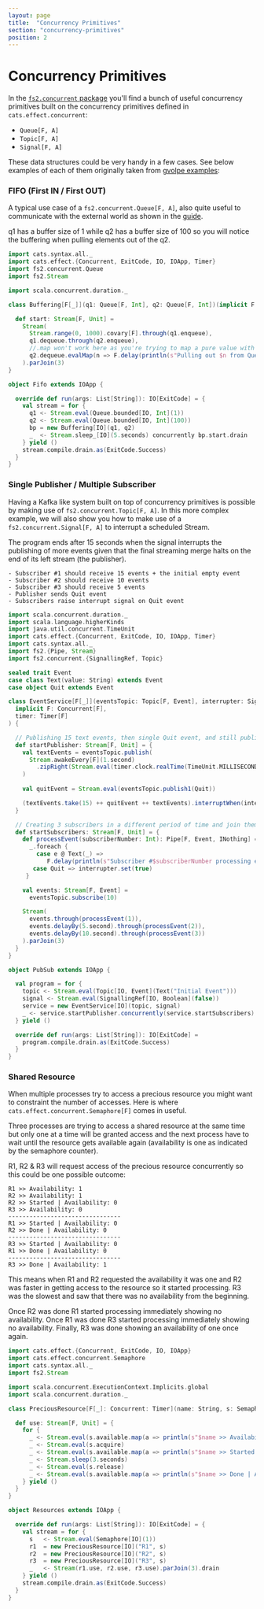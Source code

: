 ```yaml
---
layout: page
title:  "Concurrency Primitives"
section: "concurrency-primitives"
position: 2
---
```


# Concurrency Primitives

In the [`fs2.concurrent` package](https://github.com/functional-streams-for-scala/fs2/blob/series/1.0/core/shared/src/main/scala/fs2/concurrent/) you'll find a bunch of useful concurrency primitives built on the concurrency primitives defined in `cats.effect.concurrent`:

- `Queue[F, A]`
- `Topic[F, A]`
- `Signal[F, A]`

These data structures could be very handy in a few cases. See below examples of each of them originally taken from [gvolpe examples](https://github.com/gvolpe/advanced-http4s/tree/master/src/main/scala/com/github/gvolpe/fs2):

### FIFO (First IN / First OUT)

A typical use case of a `fs2.concurrent.Queue[F, A]`, also quite useful to communicate with the external world as shown in the [guide](guide.html#talking-to-the-external-world).

q1 has a buffer size of 1 while q2 has a buffer size of 100 so you will notice the buffering when  pulling elements out of the q2.

```scala mdoc:silent
import cats.syntax.all._
import cats.effect.{Concurrent, ExitCode, IO, IOApp, Timer}
import fs2.concurrent.Queue
import fs2.Stream

import scala.concurrent.duration._

class Buffering[F[_]](q1: Queue[F, Int], q2: Queue[F, Int])(implicit F: Concurrent[F]) {

  def start: Stream[F, Unit] =
    Stream(
      Stream.range(0, 1000).covary[F].through(q1.enqueue),
      q1.dequeue.through(q2.enqueue),
      //.map won't work here as you're trying to map a pure value with a side effect. Use `evalMap` instead.
      q2.dequeue.evalMap(n => F.delay(println(s"Pulling out $n from Queue #2")))
    ).parJoin(3)
}

object Fifo extends IOApp {

  override def run(args: List[String]): IO[ExitCode] = {
    val stream = for {
      q1 <- Stream.eval(Queue.bounded[IO, Int](1))
      q2 <- Stream.eval(Queue.bounded[IO, Int](100))
      bp = new Buffering[IO](q1, q2)
      _  <- Stream.sleep_[IO](5.seconds) concurrently bp.start.drain
    } yield ()
    stream.compile.drain.as(ExitCode.Success)
  }
}
```

### Single Publisher / Multiple Subscriber

Having a Kafka like system built on top of concurrency primitives is possible by making use of `fs2.concurrent.Topic[F, A]`. In this more complex example, we will also show you how to make use of a `fs2.concurrent.Signal[F, A]` to interrupt a scheduled Stream.

The program ends after 15 seconds when the signal interrupts the publishing of more events given that the final streaming merge halts on the end of its left stream (the publisher).

```
- Subscriber #1 should receive 15 events + the initial empty event
- Subscriber #2 should receive 10 events
- Subscriber #3 should receive 5 events
- Publisher sends Quit event
- Subscribers raise interrupt signal on Quit event
```

```scala
import scala.concurrent.duration._
import scala.language.higherKinds
import java.util.concurrent.TimeUnit
import cats.effect.{Concurrent, ExitCode, IO, IOApp, Timer}
import cats.syntax.all._
import fs2.{Pipe, Stream}
import fs2.concurrent.{SignallingRef, Topic}

sealed trait Event
case class Text(value: String) extends Event
case object Quit extends Event

class EventService[F[_]](eventsTopic: Topic[F, Event], interrupter: SignallingRef[F, Boolean])(
  implicit F: Concurrent[F],
  timer: Timer[F]
) {

  // Publishing 15 text events, then single Quit event, and still publishing text events
  def startPublisher: Stream[F, Unit] = {
    val textEvents = eventsTopic.publish(
      Stream.awakeEvery[F](1.second)
        .zipRight(Stream.eval(timer.clock.realTime(TimeUnit.MILLISECONDS).map(t => Text(t.toString))).repeat)
    )
  
    val quitEvent = Stream.eval(eventsTopic.publish1(Quit))

    (textEvents.take(15) ++ quitEvent ++ textEvents).interruptWhen(interrupter)
  }

  // Creating 3 subscribers in a different period of time and join them to run concurrently
  def startSubscribers: Stream[F, Unit] = {
    def processEvent(subscriberNumber: Int): Pipe[F, Event, INothing] =
      _.foreach {
        case e @ Text(_) =>
           F.delay(println(s"Subscriber #$subscriberNumber processing event: $e"))
       case Quit => interrupter.set(true)
     }

    val events: Stream[F, Event] =
      eventsTopic.subscribe(10)

    Stream(
      events.through(processEvent(1)),
      events.delayBy(5.second).through(processEvent(2)),
      events.delayBy(10.second).through(processEvent(3))
    ).parJoin(3)
  }
}

object PubSub extends IOApp {

  val program = for {
    topic <- Stream.eval(Topic[IO, Event](Text("Initial Event")))
    signal <- Stream.eval(SignallingRef[IO, Boolean](false))
    service = new EventService[IO](topic, signal)
    _ <- service.startPublisher.concurrently(service.startSubscribers)
  } yield ()

  override def run(args: List[String]): IO[ExitCode] =
    program.compile.drain.as(ExitCode.Success)
  }
}
```

### Shared Resource

When multiple processes try to access a precious resource you might want to constraint the number of accesses. Here is where `cats.effect.concurrent.Semaphore[F]` comes in useful.

Three processes are trying to access a shared resource at the same time but only one at a time will be granted access and the next process have to wait until the resource gets available again (availability is one as indicated by the semaphore counter).

R1, R2 & R3 will request access of the precious resource concurrently so this could be one possible outcome:

```
R1 >> Availability: 1
R2 >> Availability: 1
R2 >> Started | Availability: 0
R3 >> Availability: 0
--------------------------------
R1 >> Started | Availability: 0
R2 >> Done | Availability: 0
--------------------------------
R3 >> Started | Availability: 0
R1 >> Done | Availability: 0
--------------------------------
R3 >> Done | Availability: 1
```

This means when R1 and R2 requested the availability it was one and R2 was faster in getting access to the resource so it started processing. R3 was the slowest and saw that there was no availability from the beginning.

Once R2 was done R1 started processing immediately showing no availability.
Once R1 was done R3 started processing immediately showing no availability.
Finally, R3 was done showing an availability of one once again.

```scala mdoc:silent
import cats.effect.{Concurrent, ExitCode, IO, IOApp}
import cats.effect.concurrent.Semaphore
import cats.syntax.all._
import fs2.Stream

import scala.concurrent.ExecutionContext.Implicits.global
import scala.concurrent.duration._

class PreciousResource[F[_]: Concurrent: Timer](name: String, s: Semaphore[F]) {

  def use: Stream[F, Unit] = {
    for {
      _ <- Stream.eval(s.available.map(a => println(s"$name >> Availability: $a")))
      _ <- Stream.eval(s.acquire)
      _ <- Stream.eval(s.available.map(a => println(s"$name >> Started | Availability: $a")))
      _ <- Stream.sleep(3.seconds)
      _ <- Stream.eval(s.release)
      _ <- Stream.eval(s.available.map(a => println(s"$name >> Done | Availability: $a")))
    } yield ()
  }
}

object Resources extends IOApp {

  override def run(args: List[String]): IO[ExitCode] = {
    val stream = for {
      s   <- Stream.eval(Semaphore[IO](1))
      r1  = new PreciousResource[IO]("R1", s)
      r2  = new PreciousResource[IO]("R2", s)
      r3  = new PreciousResource[IO]("R3", s)
      _   <- Stream(r1.use, r2.use, r3.use).parJoin(3).drain
    } yield ()
    stream.compile.drain.as(ExitCode.Success)
  }
}
```

